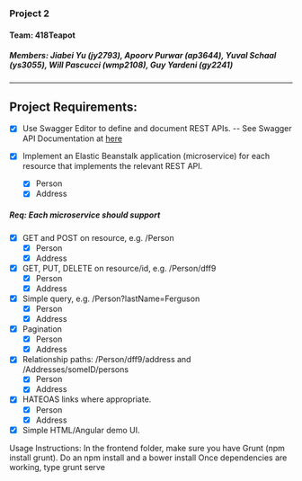 ### Project 2

#### Team: 418Teapot

##### Members: Jiabei Yu (jy2793), Apoorv Purwar (ap3644), Yuval Schaal (ys3055), Will Pascucci (wmp2108), Guy Yardeni (gy2241)

---

## Project Requirements:

- [x] Use Swagger Editor to define and document REST APIs.
-- See Swagger API Documentation at [here](https://app.swaggerhub.com/home) 

- [x] Implement an Elastic Beanstalk application (microservice) for each resource that implements the relevant REST API.
    - [x] Person
    - [x] Address 

##### Req: Each microservice should support

- [x] GET and POST on resource, e.g. /Person
    - [x] Person
    - [x] Address 
- [x] GET, PUT, DELETE on resource/id, e.g. /Person/dff9
    - [x] Person
    - [x] Address 
- [x] Simple query, e.g. /Person?lastName=Ferguson
    - [x] Person
    - [x] Address 
- [x] Pagination
    - [x] Person
    - [x] Address 
- [x] Relationship paths: /Person/dff9/address and /Addresses/someID/persons
    - [x] Person
    - [x] Address 
- [x] HATEOAS links where appropriate.
    - [x] Person
    - [x] Address 
- [x] Simple HTML/Angular demo UI.

Usage Instructions:
In the frontend folder, make sure you have Grunt (npm install grunt).
Do an npm install and a bower install
Once dependencies are working, type grunt serve

